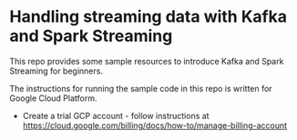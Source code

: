 # Handling streaming data with Kafka and Spark Streaming
This repo provides some sample resources to introduce Kafka and Spark Streaming for beginners.

The instructions for running the sample code in this repo is written for Google Cloud Platform.

* Create a trial GCP account - follow instructions at  https://cloud.google.com/billing/docs/how-to/manage-billing-account
